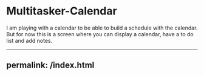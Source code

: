 # Multitasker-Calendar
I am playing with a calendar to be able to build a schedule with the calendar. But for now this is a screen where you can display a calendar, have a to do list and add notes. 

---
permalink: /index.html
---
